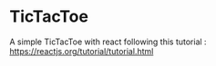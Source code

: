 # TicTacToe
A simple TicTacToe with react following this tutorial :
  https://reactjs.org/tutorial/tutorial.html
